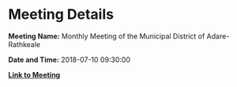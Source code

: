 # Meeting Details

**Meeting Name:** Monthly Meeting of the Municipal District of Adare-Rathkeale

**Date and Time:** 2018-07-10 09:30:00

**[Link to Meeting](https://www.limerick.ie/council/whats-on/monthly-meeting-municipal-district-adare-rathkeale-38)**
